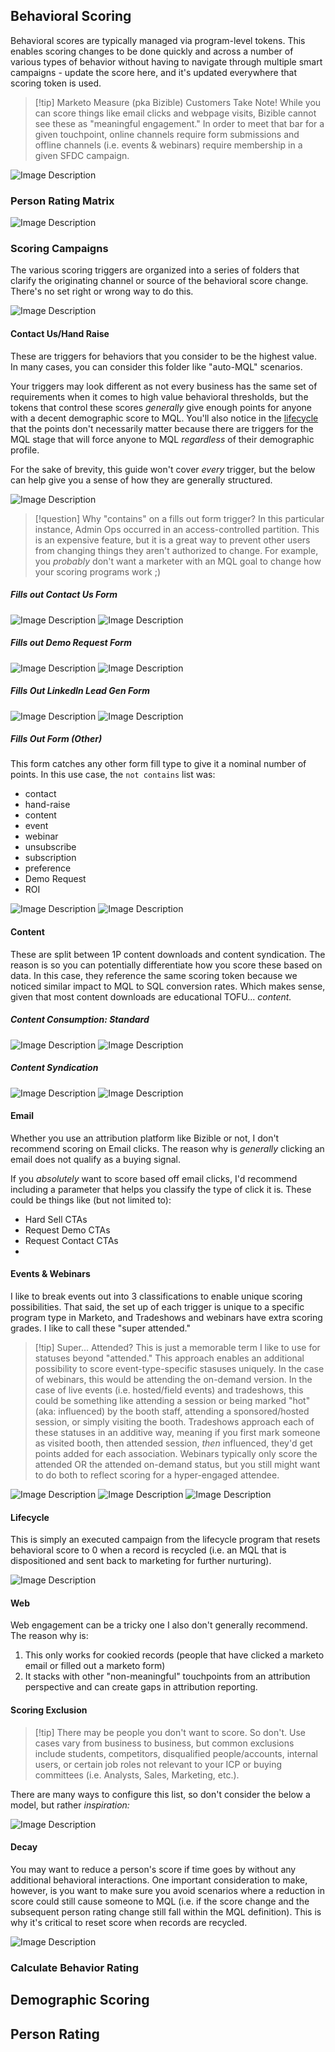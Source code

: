 ## Behavioral Scoring
Behavioral scores are typically managed via program-level tokens. This enables scoring changes to be done quickly and across a number of various types of behavior without having to navigate through multiple smart campaigns - update the score here, and it's updated everywhere that scoring token is used.

>[!tip] Marketo Measure (pka Bizible) Customers Take Note!
>While you can score things like email clicks and webpage visits, Bizible cannot see these as "meaningful engagement." In order to meet that bar for a given touchpoint, online channels require form submissions and offline channels (i.e. events & webinars) require membership in a given SFDC campaign.

![Image Description](https://raw.githubusercontent.com/themojoejoejoe/obsidian-vault/main/z.Images//themojoejoejoe/obsidian-vault/main/z.Images/Pasted%2520image%252020240221143144.png)

### Person Rating Matrix

![Image Description](https://raw.githubusercontent.com/themojoejoejoe/obsidian-vault/main/z.Images//themojoejoejoe/obsidian-vault/main/z.Images/Pasted%2520image%252020240229171319.png)
### Scoring Campaigns
The various scoring triggers are organized into a series of folders that clarify the originating channel or source of the behavioral score change. There's no set right or wrong way to do this.

![Image Description](https://raw.githubusercontent.com/themojoejoejoe/obsidian-vault/main/z.Images/Pasted%20image%2020240221143313.png%7C300)

#### Contact Us/Hand Raise

These are triggers for behaviors that you consider to be the highest value. In many cases, you can consider this folder like "auto-MQL" scenarios.

Your triggers may look different as not every business has the same set of requirements when it comes to high value behavioral thresholds, but the tokens that control these scores *generally* give enough points for anyone with a decent demographic score to MQL. You'll also notice in the [lifecycle](obsidian://open?vault=Mesa&file=MOPs%2FProspect%20-%20Customer%20Lifecycle%20Model) that the points don't necessarily matter because there are triggers for the MQL stage that will force anyone to MQL *regardless* of their demographic profile.

For the sake of brevity, this guide won't cover *every* trigger, but the below can help give you a sense of how they are generally structured.

![Image Description](https://raw.githubusercontent.com/themojoejoejoe/obsidian-vault/main/z.Images/Pasted%20image%2020240229151828.png%7C400)
>[!question] Why "contains" on a fills out form trigger?
>In this particular instance, Admin Ops occurred in an access-controlled partition. This is an expensive feature, but it is a great way to prevent other users from changing things they aren't authorized to change. For example, you *probably* don't want a marketer with an MQL goal to change how your scoring programs work ;)
##### Fills out Contact Us Form
![Image Description](https://raw.githubusercontent.com/themojoejoejoe/obsidian-vault/main/z.Images//themojoejoejoe/obsidian-vault/main/z.Images/Pasted%2520image%252020240229152029.png)
![Image Description](https://raw.githubusercontent.com/themojoejoejoe/obsidian-vault/main/z.Images//themojoejoejoe/obsidian-vault/main/z.Images/Pasted%2520image%252020240229152047.png)

##### Fills out Demo Request Form
![Image Description](https://raw.githubusercontent.com/themojoejoejoe/obsidian-vault/main/z.Images//themojoejoejoe/obsidian-vault/main/z.Images/Pasted%2520image%252020240229152141.png)
![Image Description](https://raw.githubusercontent.com/themojoejoejoe/obsidian-vault/main/z.Images//themojoejoejoe/obsidian-vault/main/z.Images/Pasted%2520image%252020240229152428.png)
##### Fills Out LinkedIn Lead Gen Form
![Image Description](https://raw.githubusercontent.com/themojoejoejoe/obsidian-vault/main/z.Images//themojoejoejoe/obsidian-vault/main/z.Images/Pasted%2520image%252020240229152533.png)
![Image Description](https://raw.githubusercontent.com/themojoejoejoe/obsidian-vault/main/z.Images//themojoejoejoe/obsidian-vault/main/z.Images/Pasted%2520image%252020240229152547.png)

##### Fills Out Form (Other)
This form catches any other form fill type to give it a nominal number of points. In this use case, the `not contains` list was:

- contact
- hand-raise
- content
- event
- webinar
- unsubscribe
- subscription
- preference
- Demo Request
- ROI

![Image Description](https://raw.githubusercontent.com/themojoejoejoe/obsidian-vault/main/z.Images//themojoejoejoe/obsidian-vault/main/z.Images/Pasted%2520image%252020240229153538.png)
![Image Description](https://raw.githubusercontent.com/themojoejoejoe/obsidian-vault/main/z.Images//themojoejoejoe/obsidian-vault/main/z.Images/Pasted%2520image%252020240229154042.png)


#### Content

These are split between 1P content downloads and content syndication. The reason is so you can potentially differentiate how you score these based on data. In this case, they reference the same scoring token because we noticed similar impact to MQL to SQL conversion rates. Which makes sense, given that most content downloads are educational TOFU... *content.*

##### Content Consumption: Standard
![Image Description](https://raw.githubusercontent.com/themojoejoejoe/obsidian-vault/main/z.Images//themojoejoejoe/obsidian-vault/main/z.Images/Pasted%2520image%252020240229163406.png)
![Image Description](https://raw.githubusercontent.com/themojoejoejoe/obsidian-vault/main/z.Images//themojoejoejoe/obsidian-vault/main/z.Images/Pasted%2520image%252020240229163421.png)

##### Content Syndication
![Image Description](https://raw.githubusercontent.com/themojoejoejoe/obsidian-vault/main/z.Images//themojoejoejoe/obsidian-vault/main/z.Images/Pasted%2520image%252020240229163448.png)
![Image Description](https://raw.githubusercontent.com/themojoejoejoe/obsidian-vault/main/z.Images//themojoejoejoe/obsidian-vault/main/z.Images/Pasted%2520image%252020240229163506.png)

#### Email

Whether you use an attribution platform like Bizible or not, I don't recommend scoring on Email clicks. The reason why is *generally* clicking an email does not qualify as a buying signal.

If you *absolutely* want to score based off email clicks, I'd recommend including a parameter that helps you classify the type of click it is. These could be things like (but not limited to):

* Hard Sell CTAs
* Request Demo CTAs
* Request Contact CTAs
* 


#### Events & Webinars
I like to break events out into 3 classifications to enable unique scoring possibilities. That said, the set up of each trigger is unique to a specific program type in Marketo, and Tradeshows and webinars have extra scoring grades. I like to call these "super attended." 

>[!tip] Super... Attended?
>This is just a memorable term I like to use for statuses beyond "attended." This approach enables an additional possibility to score event-type-specific stasuses uniquely. In the case of webinars, this would be attending the on-demand version. In the case of live events (i.e. hosted/field events) and tradeshows, this could be something like attending a session or being marked "hot" (aka: influenced) by the booth staff, attending a sponsored/hosted session, or simply visiting the booth. Tradeshows approach each of these statuses in an additive way, meaning if you first mark someone as visited booth, then attended session, *then* influenced, they'd get points added for each association. Webinars typically only score the attended OR the attended on-demand status, but you still might want to do both to reflect scoring for a hyper-engaged attendee.

![Image Description](https://raw.githubusercontent.com/themojoejoejoe/obsidian-vault/main/z.Images/Pasted%20image%2020240229170046.png%7C400)
![Image Description](https://raw.githubusercontent.com/themojoejoejoe/obsidian-vault/main/z.Images//themojoejoejoe/obsidian-vault/main/z.Images/Pasted%2520image%252020240229170922.png)
![Image Description](https://raw.githubusercontent.com/themojoejoejoe/obsidian-vault/main/z.Images//themojoejoejoe/obsidian-vault/main/z.Images/Pasted%2520image%252020240229170937.png)

#### Lifecycle
This is simply an executed campaign from the lifecycle program that resets behavioral score to 0 when a record is recycled (i.e. an MQL that is dispositioned and sent back to marketing for further nurturing).

![Image Description](https://raw.githubusercontent.com/themojoejoejoe/obsidian-vault/main/z.Images//themojoejoejoe/obsidian-vault/main/z.Images/Pasted%2520image%252020240229171038.png)

#### Web
Web engagement can be a tricky one I also don't generally recommend. The reason why is:

1. This only works for cookied records (people that have clicked a marketo email or filled out a marketo form)
2. It stacks with other "non-meaningful" touchpoints from an attribution perspective and can create gaps in attribution reporting.

#### Scoring Exclusion
>[!tip] There may be people you don't want to score. So don't.
>Use cases vary from business to business, but common exclusions include students, competitors, disqualified people/accounts, internal users, or certain job 
>roles not relevant to your ICP or buying committees (i.e. Analysts, Sales, Marketing, etc.). 

There are many ways to configure this list, so don't consider the below a model, but rather *inspiration:*

![Image Description](https://raw.githubusercontent.com/themojoejoejoe/obsidian-vault/main/z.Images//themojoejoejoe/obsidian-vault/main/z.Images/Pasted%2520image%252020240229164130.png)
#### Decay
You may want to reduce a person's score if time goes by without any additional behavioral interactions. One important consideration to make, however, is you want to make sure you avoid scenarios where a reduction in score could still cause someone to MQL (i.e. if the score change and the subsequent person rating change still fall within the MQL definition). This is why it's critical to reset score when records are recycled.

![Image Description](https://raw.githubusercontent.com/themojoejoejoe/obsidian-vault/main/z.Images//themojoejoejoe/obsidian-vault/main/z.Images/Pasted%2520image%252020240229165314.png)

### Calculate Behavior Rating

## Demographic Scoring

## Person Rating
